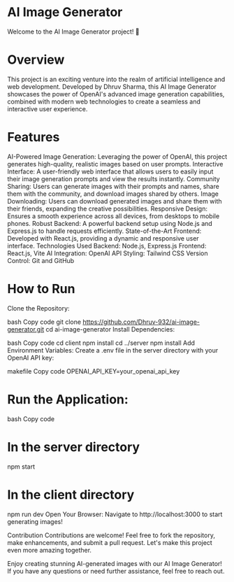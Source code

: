 # AI Image Generator
Welcome to the AI Image Generator project! 🚀

# Overview
This project is an exciting venture into the realm of artificial intelligence and web development. Developed by Dhruv Sharma, this AI Image Generator showcases the power of OpenAI's advanced image generation capabilities, combined with modern web technologies to create a seamless and interactive user experience.

# Features
AI-Powered Image Generation: Leveraging the power of OpenAI, this project generates high-quality, realistic images based on user prompts.
Interactive Interface: A user-friendly web interface that allows users to easily input their image generation prompts and view the results instantly.
Community Sharing: Users can generate images with their prompts and names, share them with the community, and download images shared by others.
Image Downloading: Users can download generated images and share them with their friends, expanding the creative possibilities.
Responsive Design: Ensures a smooth experience across all devices, from desktops to mobile phones.
Robust Backend: A powerful backend setup using Node.js and Express.js to handle requests efficiently.
State-of-the-Art Frontend: Developed with React.js, providing a dynamic and responsive user interface.
Technologies Used
Backend: Node.js, Express.js
Frontend: React.js, Vite
AI Integration: OpenAI API
Styling: Tailwind CSS
Version Control: Git and GitHub
# How to Run
Clone the Repository:

bash
Copy code
git clone https://github.com/Dhruv-932/ai-image-generator.git
cd ai-image-generator
Install Dependencies:

bash
Copy code
cd client
npm install
cd ../server
npm install
Add Environment Variables:
Create a .env file in the server directory with your OpenAI API key:

makefile
Copy code
OPENAI_API_KEY=your_openai_api_key
# Run the Application:

bash
Copy code
# In the server directory
npm start

# In the client directory
npm run dev
Open Your Browser:
Navigate to http://localhost:3000 to start generating images!

Contribution
Contributions are welcome! Feel free to fork the repository, make enhancements, and submit a pull request. Let's make this project even more amazing together.



Enjoy creating stunning AI-generated images with our AI Image Generator! If you have any questions or need further assistance, feel free to reach out.

